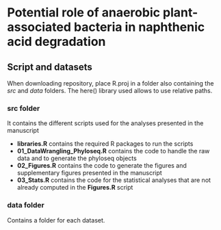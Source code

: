 # Potential role of anaerobic plant-associated bacteria in naphthenic acid degradation
## Script and datasets 

When downloading repository, place R.proj in a folder also containing the *src* and *data* folders. The here() library used allows to use relative paths. 

### src folder
It contains the different scripts used for the analyses presented in the manuscript
* **libraries.R** contains the required R packages to run the scripts
* **01_DataWrangling_Phyloseq.R** contains the code to handle the raw data and to generate the phyloseq objects
* **02_Figures.R** contains the code to generate the figures and supplementary figures presented in the manuscript
* **03_Stats.R** contains the code for the statistical analyses that are not already computed in the **Figures.R** script

### data folder
Contains a folder for each dataset. 
